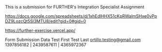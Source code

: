 This is a submission for FURTHER's Integration Specialist Assignment

https://docs.google.com/spreadsheets/d/1xhEdlHHX51cKpRWalmSHxe0vPpDZ9LozcQt5Sl3MTU8/edit?gid=0#gid=0

https://further-exercise.vercel.app/

Form Submission Data
Test First
Test Last
ortillo.testing@gmail.com
1397856182 | 2439587611 | 4365972367